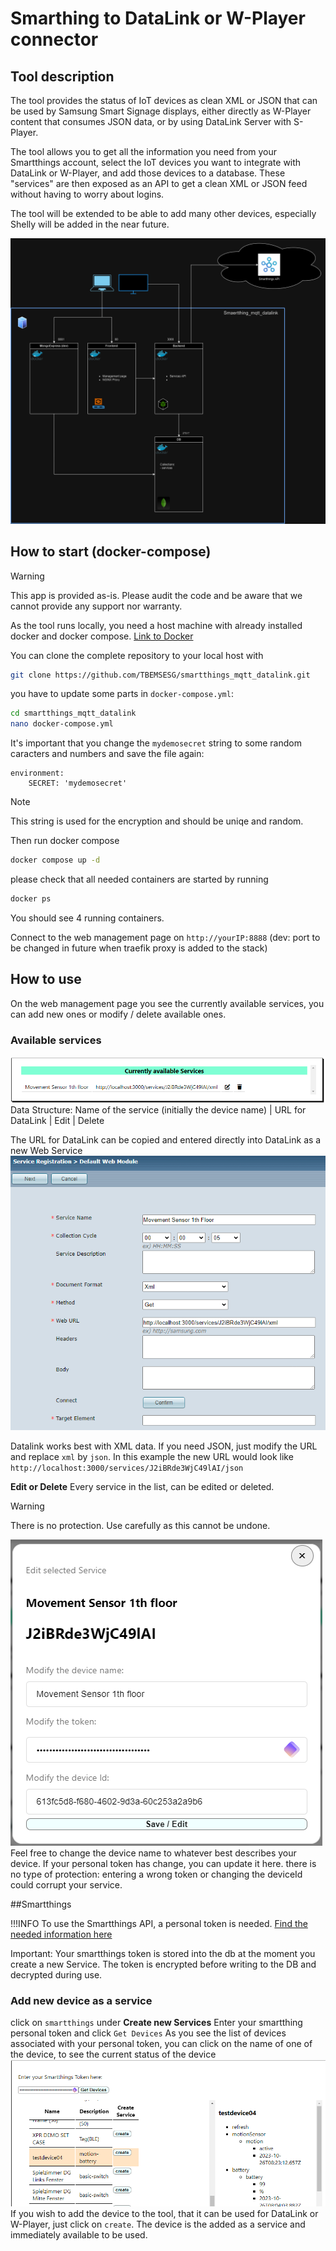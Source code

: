 # Smarthing to DataLink or W-Player connector

## Tool description
The tool provides the status of IoT devices as clean XML or JSON that can be used by Samsung Smart Signage displays, either directly as W-Player content that consumes JSON data, or by using DataLink Server with S-Player.

The tool allows you to get all the information you need from your Smartthings account, select the IoT devices you want to integrate with DataLink or W-Player, and add those devices to a database. These "services" are then exposed as an API to get a clean XML or JSON feed without having to worry about logins.

The tool will be extended to be able to add many other devices, especially Shelly will be added in the near future.

![diagram](/images/smartthing_mqtt_datalink.drawio.png)

## How to start (docker-compose)

>[!WARNING]
> This app is provided as-is. Please audit the code and be aware that we cannot provide any support nor warranty.

As the tool runs locally, you need a host machine with already installed docker and docker compose. [Link to Docker](https://www.docker.com)

You can clone the complete repository to your local host with
```bash
git clone https://github.com/TBEMSESG/smartthings_mqtt_datalink.git
```
you have to update some parts in `docker-compose.yml`:
```bash
cd smartthings_mqtt_datalink
nano docker-compose.yml
```

It's important that you change the `mydemosecret` string to some random caracters and numbers and save the file again:
```    
environment:
    SECRET: 'mydemosecret'
```
>[!NOTE]
>This string is used for the encryption and should be uniqe and random. 

Then run docker compose 
```bash
docker compose up -d
```

please check that all needed containers are started by running
```bash
docker ps
```
You should see 4 running containers.

Connect to the web management page on `http://yourIP:8888` (dev: port to be changed in future when traefik proxy is added to the stack)

## How to use
On the web management page you see the currently available services, you can add new ones or modify / delete available ones.

### Available services
![Alt text](/images/availableServices.png)
Data Structure:
Name of the service (initially the device name) | URL for DataLink | Edit | Delete

The URL for DataLink can be copied and entered directly into DataLink as a new Web Service
![DataLink Setup](/images/DataLinksetup.png)

Datalink works best with XML data. If you need JSON, just modify the URL and replace `xml` by `json`. In this example the new URL would look like `http://localhost:3000/services/J2iBRde3WjC49lAI/json`

**Edit or Delete** 
Every service in the list, can be edited or deleted.

>[!WARNING]
>There is no protection. Use carefully as this cannot be undone.

![Alt text](/images/editService.png)
Feel free to change the device name to whatever best describes your device. 
If your personal token has change, you can update it here.
there is no type of protection: entering a wrong token or changing the deviceId could corrupt your service.

##Smartthings

!!!INFO To use the Smartthings API, a personal token is needed. [Find the needed information here](https://developer.smartthings.com/docs/advanced/authorization-and-permissions)

Important: 
Your smartthings token is stored into the db at the moment you create a new Service. 
The token is encrypted before writing to the DB and decrypted during use.  

### Add new device as a service
click on `smartthings` under **Create new Services** 
Enter your smartthing personal token and click `Get Devices`
As you see the list of devices associated with your personal token, you can click on the name of one of the device, to see the current status of the device
![Alt text](/images/deviceList.png)
If you wish to add the device to the tool, that it can be used for DataLink or W-Player, just click on `create`.
The device is the added as a service and immediately available to be used.
